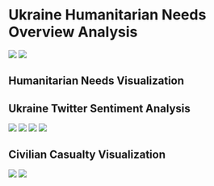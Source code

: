 # Ukraine Humanitarian Needs Overview Analysis
![](https://github.com/tanveerm176/ukraine-nlp-data-analysis-hno/blob/main/images/overall-pin-cluster.png)
![](https://github.com/tanveerm176/ukraine-nlp-data-analysis-hno/blob/main/images/estimated-total-affected-pop.png)

## Humanitarian Needs Visualization

## Ukraine Twitter Sentiment Analysis
![](https://github.com/tanveerm176/ukraine-nlp-data-analysis-hno/blob/main/images/language-count.png)
![](https://github.com/tanveerm176/ukraine-nlp-data-analysis-hno/blob/main/images/pos-sentiment-word-cloud.png)
![](https://github.com/tanveerm176/ukraine-nlp-data-analysis-hno/blob/main/images/neg-sentiment-word-cloud.png)
![](https://github.com/tanveerm176/ukraine-nlp-data-analysis-hno/blob/main/images/sentiment-timeline.png)

## Civilian Casualty Visualization
![](https://github.com/tanveerm176/ukraine-nlp-data-analysis-hno/blob/main/images/total-civ-casualties.png)
![](https://github.com/tanveerm176/ukraine-nlp-data-analysis-hno/blob/main/images/events-fatalities-total-oblast.png)
